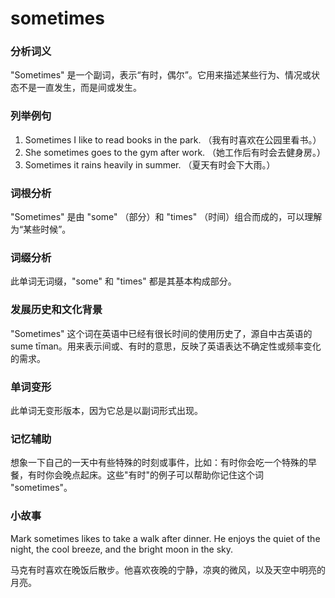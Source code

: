 # sometimes

### 分析词义

  

"Sometimes" 是一个副词，表示“有时，偶尔”。它用来描述某些行为、情况或状态不是一直发生，而是间或发生。

  

### 列举例句

  

1.  Sometimes I like to read books in the park. （我有时喜欢在公园里看书。）
2.  She sometimes goes to the gym after work. （她工作后有时会去健身房。）
3.  Sometimes it rains heavily in summer. （夏天有时会下大雨。）

  

### 词根分析

  

"Sometimes" 是由 "some" （部分）和 "times" （时间）组合而成的，可以理解为“某些时候”。

  

### 词缀分析

  

此单词无词缀，"some" 和 "times" 都是其基本构成部分。

  

### 发展历史和文化背景

  

"Sometimes" 这个词在英语中已经有很长时间的使用历史了，源自中古英语的 sume tīman。用来表示间或、有时的意思，反映了英语表达不确定性或频率变化的需求。

  

### 单词变形

  

此单词无变形版本，因为它总是以副词形式出现。

  

### 记忆辅助

  

想象一下自己的一天中有些特殊的时刻或事件，比如：有时你会吃一个特殊的早餐，有时你会晚点起床。这些"有时"的例子可以帮助你记住这个词 "sometimes"。

  

### 小故事

  

Mark sometimes likes to take a walk after dinner. He enjoys the quiet of the night, the cool breeze, and the bright moon in the sky.

  

马克有时喜欢在晚饭后散步。他喜欢夜晚的宁静，凉爽的微风，以及天空中明亮的月亮。
